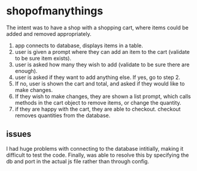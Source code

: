 # shopofmanythings

The intent was to have a shop with a shopping cart, where items could be added and removed appropriately.

1) app connects to database, displays items in a table.
2) user is given a prompt where they can add an item to the cart (validate to be sure item exists).
3) user is asked how many they wish to add (validate to be sure there are enough).
4) user is asked if they want to add anything else. If yes, go to step 2.
5) If no, user is shown the cart and total, and asked if they would like to make changes.
6) If they wish to make changes, they are shown a list prompt, which calls methods in the cart object to remove items, or change the quantity.
7) if they are happy with the cart, they are able to checkout. checkout removes quantities from the database.

## issues

I had huge problems with connecting to the database intitially, making it difficult to test the code. Finally, was able to resolve this by specifying the db and port in the actual js file rather than through config.